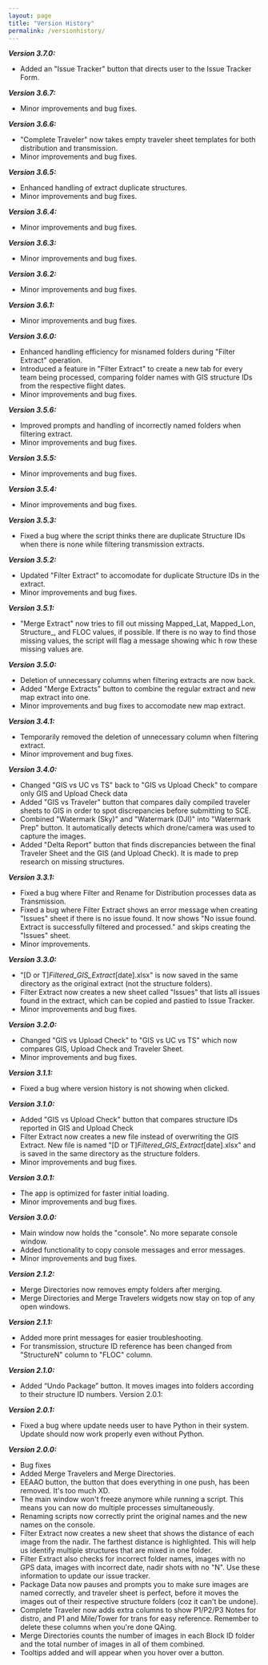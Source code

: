 ```yaml
---
layout: page
title: "Version History"
permalink: /versionhistory/
---
```


***Version 3.7.0:***
  - Added an "Issue Tracker" button that directs user to the Issue Tracker Form.

***Version 3.6.7:***
  - Minor improvements and bug fixes.

***Version 3.6.6:***
  - "Complete Traveler" now takes empty traveler sheet templates for both distribution and transmission.
  - Minor improvements and bug fixes.

***Version 3.6.5:***
  - Enhanced handling of extract duplicate structures.
  - Minor improvements and bug fixes.

***Version 3.6.4:***
  - Minor improvements and bug fixes.

***Version 3.6.3:***
  - Minor improvements and bug fixes.

***Version 3.6.2:***
  - Minor improvements and bug fixes.

***Version 3.6.1:***
  - Minor improvements and bug fixes.

***Version 3.6.0:***
  - Enhanced handling efficiency for misnamed folders during "Filter Extract" operation.
  - Introduced a feature in "Filter Extract" to create a new tab for every team being processed, comparing folder names with GIS structure IDs from the respective flight dates.
  - Minor improvements and bug fixes.

***Version 3.5.6:***
  - Improved prompts and handling of incorrectly named folders when filtering extract.
  - Minor improvements and bug fixes.

***Version 3.5.5:***
  - Minor improvements and bug fixes.

***Version 3.5.4:***
  - Minor improvements and bug fixes.

***Version 3.5.3:***
  - Fixed a bug where the script thinks there are duplicate Structure IDs when there is none while filtering transmission extracts.

***Version 3.5.2:***
  - Updated "Filter Extract" to accomodate for duplicate Structure IDs in the extract.
  - Minor improvements and bug fixes.

***Version 3.5.1:***
  - "Merge Extract" now tries to fill out missing Mapped_Lat, Mapped_Lon, Structure_, and FLOC values, if possible. If there is no way to find those missing values, the script will flag a message showing whic h row these missing values are.

***Version 3.5.0:***
  - Deletion of unnecessary columns when filtering extracts are now back.
  - Added "Merge Extracts" button to combine the regular extract and new map extract into one.
  - Minor improvements and bug fixes to accomodate new map extract.
  

***Version 3.4.1:***
  - Temporarily removed the deletion of unnecessary column when filtering extract.
  - Minor improvement and bug fixes.

***Version 3.4.0:***
  - Changed "GIS vs UC vs TS" back to "GIS vs Upload Check" to compare only GIS and Upload Check data
  - Added "GIS vs Traveler" button that compares daily compiled traveler sheets to GIS in order to spot discrepancies before submitting to SCE.
  - Combined "Watermark (Sky)" and "Watermark (DJI)" into "Watermark Prep" button. It automatically detects which drone/camera was used to capture the images.
  - Added "Delta Report" button that finds discrepancies between the final Traveler Sheet and the GIS (and Upload Check). It is made to prep research on missing structures.

***Version 3.3.1:***
  - Fixed a bug where Filter and Rename for Distribution processes data as Transmission.
  - Fixed a bug where Filter Extract shows an error message when creating "Issues" sheet if there is no issue found. It now shows "No issue found. Extract is successfully filtered and processed." and skips creating the "Issues" sheet.
  - Minor improvements.

***Version 3.3.0:***
  - "[D or T]_Filtered_GIS_Extract_[date].xlsx" is now saved in the same directory as the original extract (not the structure folders).
  - Filter Extract now creates a new sheet called "Issues" that lists all issues found in the extract, which can be copied and pastied to Issue Tracker.
  - Minor improvements and bug fixes.

***Version 3.2.0:***
  - Changed "GIS vs Upload Check" to "GIS vs UC vs TS" which now compares GIS, Upload Check and Traveler Sheet.
  - Minor improvements and bug fixes.

***Version 3.1.1:***
  - Fixed a bug where version history is not showing when clicked.

***Version 3.1.0:***
  - Added "GIS vs Upload Check" button that compares structure IDs reported in GIS and Upload Check
  - Filter Extract now creates a new file instead of overwriting the GIS Extract. New file is named "[D or T]_Filtered_GIS_Extract_[date].xlsx" and is saved in the same directory as the structure folders.
  - Minor improvements and bug fixes.

***Version 3.0.1:***
  - The app is optimized for faster initial loading.
  - Minor improvements and bug fixes.

***Version 3.0.0:***
  - Main window now holds the "console". No more separate console window.
  - Added functionality to copy console messages and error messages.
  - Minor improvements and bug fixes.

***Version 2.1.2:***
  - Merge Directories now removes empty folders after merging.
  - Merge Directories and Merge Travelers widgets now stay on top of any open windows.

***Version 2.1.1:***
  - Added more print messages for easier troubleshooting.
  - For transmission, structure ID reference has been changed from "StructureN" column to "FLOC" column.

***Version 2.1.0:***
  - Added “Undo Package” button. It moves images into folders according to their structure ID numbers. Version 2.0.1:

***Version 2.0.1:***
  - Fixed a bug where update needs user to have Python in their system. Update should now work properly even without Python.

***Version 2.0.0:***
  - Bug fixes
  - Added Merge Travelers and Merge Directories.
  - EEAAO button, the button that does everything in one push, has been removed. It's too much XD.
  - The main window won't freeze anymore while running a script. This means you can now do multiple processes simultaneously.
  - Renaming scripts now correctly print the original names and the new names on the console.
  - Filter Extract now creates a new sheet that shows the distance of each image from the nadir. The farthest distance is highlighted. This will help us identify multiple structures that are mixed in one folder.
  - Filter Extract also checks for incorrect folder names, images with no GPS data, images with incorrect date, nadir shots with no "N". Use these information to update our issue tracker.
  - Package Data now pauses and prompts you to make sure images are named correctly, and traveler sheet is perfect, before it moves the images out of their respective structure folders (coz it can't be undone).
  - Complete Traveler now adds extra columns to show P1/P2/P3 Notes for distro, and P1 and Mile/Tower for trans for easy reference. Remember to delete these columns when you're done QAing.
  - Merge Directories counts the number of images in each Block ID folder and the total number of images in all of them combined.
  - Tooltips added and will appear when you hover over a button.
